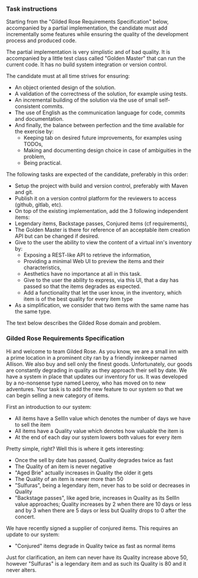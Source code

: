 ### Task instructions

Starting from the "Gilded Rose Requirements Specification" below, accompanied by a partial implementation, 
the candidate must add incrementally some features while ensuring the quality of the development process and produced code.

The partial implementation is very simplistic and of bad quality. It is accompanied by a little test class 
called "Golden Master" that can run the current code. It has no build system integration or version control.

The candidate must at all time strives for ensuring:

- An object oriented design of the solution.
- A validation of the correctness of the solution, for example using tests.
- An incremental building of the solution via the use of small self-consistent commits.
- The use of English as the communication language for code, commits and documentation.
- And finally, the balance between perfection and the time available for the exercise by:
  - Keeping tab on desired future improvements, for examples using TODOs,
  - Making and documenting design choice in case of ambiguities in the problem,
  - Being practical.


The following tasks are expected of the candidate, preferably in this order:

- Setup the project with build and version control, preferably with Maven and git.
- Publish it on a version control platform for the reviewers to access (github, gitlab, etc).
- On top of the existing implementation, add the 3 following independent items:
- Legendary items, Backstage passes, Conjured items (cf requirements),
- The Golden Master is there for reference of an acceptable item creation API but can be changed if desired.
- Give to the user the ability to view the content of a virtual inn's inventory by:
  - Exposing a REST-like API to retrieve the information,
  - Providing a minimal Web UI to preview the items and their characteristics,
  - Aesthetics have no importance at all in this task.
  - Give to the user the ability to express, via this UI, that a day has passed so that the items degrades as expected.
  - Add a functionality that let the user know, in the inventory, which item is of the best quality for every item type
- As a simplification, we consider that two items with the same name has the same type. 

The text below describes the Gilded Rose domain and problem.


### Gilded Rose Requirements Specification


Hi and welcome to team Gilded Rose. As you know, we are a small inn with a prime location in a
prominent city ran by a friendly innkeeper named Allison. We also buy and sell only the finest goods.
Unfortunately, our goods are constantly degrading in quality as they approach their sell by date. We
have a system in place that updates our inventory for us. It was developed by a no-nonsense type named
Leeroy, who has moved on to new adventures. Your task is to add the new feature to our system so that
we can begin selling a new category of items.

First an introduction to our system:

  - All items have a SellIn value which denotes the number of days we have to sell the item
  - All items have a Quality value which denotes how valuable the item is
  - At the end of each day our system lowers both values for every item

Pretty simple, right? Well this is where it gets interesting:

  - Once the sell by date has passed, Quality degrades twice as fast
  - The Quality of an item is never negative
  - "Aged Brie" actually increases in Quality the older it gets
  - The Quality of an item is never more than 50
  - "Sulfuras", being a legendary item, never has to be sold or decreases in Quality
  - "Backstage passes", like aged brie, increases in Quality as its SellIn value approaches;
	Quality increases by 2 when there are 10 days or less and by 3 when there are 5 days or less but
	Quality drops to 0 after the concert.

We have recently signed a supplier of conjured items. This requires an update to our system:

  - "Conjured" items degrade in Quality twice as fast as normal items

Just for clarification, an item can never have its Quality increase above 50, however "Sulfuras" is a
 legendary item and as such its Quality is 80 and it never alters.